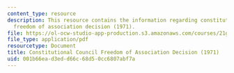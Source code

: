 ```yaml
---
content_type: resource
description: This resource contains the information regarding constitutional council
  freedom of association decision (1971).
file: https://ol-ocw-studio-app-production.s3.amazonaws.com/courses/21g-053-understanding-contemporary-french-politics-spring-2014/001b66ead3edd66c68d50cc6807abf7a_MIT21G_053S14_Constitu.pdf
file_type: application/pdf
resourcetype: Document
title: Constitutional Council Freedom of Association Decision (1971)
uid: 001b66ea-d3ed-d66c-68d5-0cc6807abf7a
---
```

